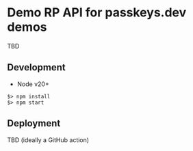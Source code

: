# Demo RP API for passkeys.dev demos

TBD

## Development

- Node v20+

```
$> npm install
$> npm start
```

## Deployment

TBD (ideally a GitHub action)
